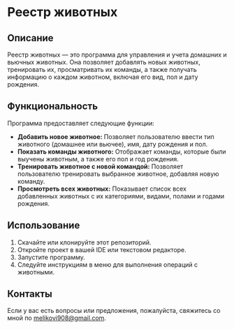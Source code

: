 # Реестр животных

## Описание
Реестр животных — это программа для управления и учета домашних и вьючных животных. Она позволяет добавлять новых животных, тренировать их, просматривать их команды, а также получать информацию о каждом животном, включая его вид, пол и дату рождения.

## Функциональность
Программа предоставляет следующие функции:

- **Добавить новое животное:** Позволяет пользователю ввести тип животного (домашнее или вьючее), имя, дату рождения и пол.
- **Показать команды животного:** Отображает команды, которые были выучены животным, а также его пол и год рождения.
- **Тренировать животное с новой командой:** Позволяет пользователю тренировать выбранное животное, добавляя новую команду.
- **Просмотреть всех животных:** Показывает список всех добавленных животных с их категориями, видами, полами и годами рождения.

## Использование
1. Скачайте или клонируйте этот репозиторий.
2. Откройте проект в вашей IDE или текстовом редакторе.
3. Запустите программу. 
4. Следуйте инструкциям в меню для выполнения операций с животными.

## Контакты
Если у вас есть вопросы или предложения, пожалуйста, свяжитесь со мной по melikovi908@gmail.com.
